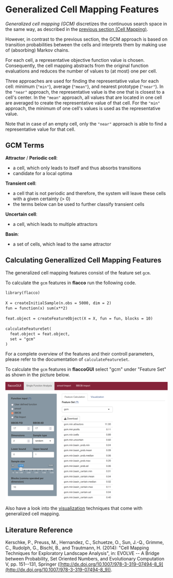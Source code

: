 # Generalized Cell Mapping Features

*Generalized cell mapping (GCM)* discretizes the continuous search space in the same way, as described in the [previous section (Cell Mapping)](cm.md).

However, in contrast to the previous section, the GCM approach is based on transition probabilities between the cells and interprets them by making use of (absorbing) Markov chains.

For each cell, a representative objective function value is chosen. Consequently, the cell mapping abstracts from the original function evaluations and reduces the number of values to (at most) one per cell.

Three approaches are used for finding the representative value for each cell: minimum (`"min"`), average (`"mean"`), and nearest prototype (`"near"`). In the `"near"` approach, the representative value is the one that is closest to a cell's center. In the `"mean"` approach, all values that are located in one cell are averaged to create the representative value of that cell. For the `"min"` approach, the minimum of one cell's values is used as the representative value.

Note that in case of an empty cell, only the `"near"` approach is able to find a representative value for that cell.


## GCM Terms

**Attractor** / **Periodic cell**:

- a cell, which only leads to itself and thus absorbs transitions
- candidate for a local optima

**Transient cell**:

- a cell that is not periodic and therefore, the system will leave these cells with a given certainty (> 0)
- the terms below can be used to further classify transient cells

**Uncertain cell**:

- a cell, which leads to multiple attractors

**Basin**:

- a set of cells, which lead to the same attractor


## Calculating Generallized Cell Mapping Features 

The generalized cell mapping features consist of the feature set `gcm`.

To calculate the `gcm` features in **flacco** run the following code.

```{r}
library(flacco)

X = createInitialSample(n.obs = 5000, dim = 2)
fun = function(x) sum(x**2)

feat.object = createFeatureObject(X = X, fun = fun, blocks = 10)

calculateFeatureSet(
  feat.object = feat.object, 
  set = "gcm"
)
```
For a complete overview of the features and their controll parameters, please refer to the documentation of `calculateFeatureSet`.

To calculate the `gcm` features in **flaccoGUI** select "gcm" under "Feature Set" as shown in the picture below.

![GCM](example_gui_feat_gcm.png)

Also have a look into the [visualization](viz_cm.md) techniques that come with generalized cell mapping.

## Literature Reference
Kerschke, P., Preuss, M., Hernandez, C., Schuetze, O., Sun, J.-Q., Grimme, C., Rudolph, G., Bischl, B., and Trautmann, H. (2014): "Cell Mapping Techniques for Exploratory Landscape Analysis", in: EVOLVE -- A Bridge between Probability, Set Oriented Numbers, and Evolutionary Computation V, pp. 151--131, Springer ([http://dx.doi.org/10.1007/978-3-319-07494-8_9](http://dx.doi.org/10.1007/978-3-319-07494-8_9)).
